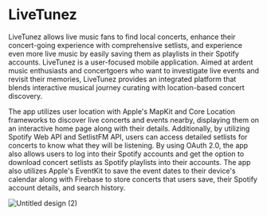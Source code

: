 # LiveTunez

LiveTunez allows live music fans to find local concerts, enhance their concert-going experience with comprehensive setlists, and experience even more live music by easily saving them as playlists in their Spotify accounts. LiveTunez is a user-focused mobile application. Aimed at ardent music enthusiasts and concertgoers who want to investigate live events and revisit their memories, LiveTunez provides an integrated platform that blends interactive musical journey curating with location-based concert discovery. 

The app utilizes user location with Apple's MapKit and Core Location frameworks to discover live concerts and events nearby, displaying them on an interactive home page along with their details. 
Additionally, by utilizing Spotify Web API and SetlistFM API, users can access detailed setlists for concerts to know what they will be listening. By using OAuth 2.0, the app also allows users to log into their Spotify accounts and get the option to download concert setlists as Spotify playlists into their accounts. The app also utilizes Apple's EventKit to save the event dates to their device's calendar along with Firebase to store concerts that users save, their Spotify account details, and search history.

![Untitled design (2)](https://github.com/siddarth17/LiveTunez/assets/111927633/17dfe99e-9168-405e-949f-2d08f99554af)

